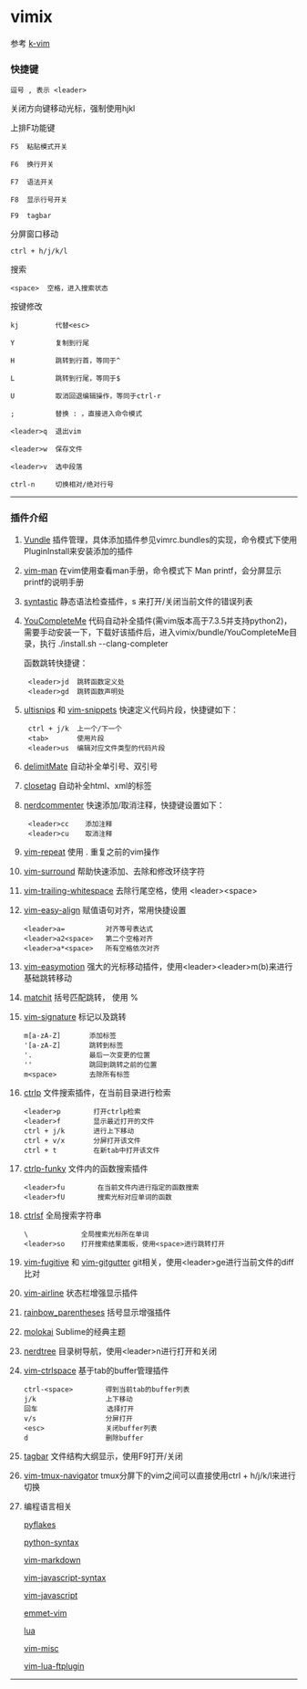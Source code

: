# vimix

参考 [k-vim](https://github.com/wklken/k-vim)

### 快捷键

	逗号 , 表示 <leader>

关闭方向键移动光标，强制使用hjkl

上排F功能键

	F5  粘贴模式开关

	F6  换行开关

	F7  语法开关

	F8  显示行号开关

	F9  tagbar

分屏窗口移动

	ctrl + h/j/k/l

搜索

 	<space>  空格，进入搜索状态

按键修改

	kj         代替<esc>

 	Y	       复制到行尾

 	H          跳转到行首，等同于^

 	L          跳转到行尾，等同于$

 	U          取消回退编辑操作，等同于ctrl-r

 	;          替换 : ，直接进入命令模式

 	<leader>q  退出vim

 	<leader>w  保存文件

 	<leader>v  选中段落

 	ctrl-n     切换相对/绝对行号

---

### 插件介绍

1. [Vundle](https://github.com/VundleVim/Vundle.vim)
	插件管理，具体添加插件参见vimrc.bundles的实现，命令模式下使用PluginInstall来安装添加的插件

2. [vim-man](https://github.com/vim-utils/vim-man)
	在vim使用查看man手册，命令模式下 Man printf，会分屏显示printf的说明手册

3. [syntastic](https://github.com/scrooloose/syntastic)
	静态语法检查插件，<leader>s 来打开/关闭当前文件的错误列表

4. [YouCompleteMe](https://github.com/Valloric/YouCompleteMe)
	代码自动补全插件(需vim版本高于7.3.5并支持python2)，需要手动安装一下，下载好该插件后，进入vimix/bundle/YouCompleteMe目录，执行 ./install.sh --clang-completer

	函数跳转快捷键：

		<leader>jd  跳转函数定义处
		<leader>gd  跳转函数声明处

5. [ultisnips](https://github.com/SirVer/ultisnips) 和 [vim-snippets](https://github.com/honza/vim-snippets)
	快速定义代码片段，快捷键如下：

		ctrl + j/k  上一个/下一个
		<tab>       使用片段
		<leader>us  编辑对应文件类型的代码片段

6. [delimitMate](https://github.com/Raimondi/delimitMate)
	自动补全单引号、双引号

7. [closetag](https://github.com/docunext/closetag.vim)
	自动补全html、xml的标签

8. [nerdcommenter](https://github.com/scrooloose/nerdcommenter)
	快速添加/取消注释，快捷键设置如下：

		<leader>cc    添加注释
		<leader>cu    取消注释

9. [vim-repeat](https://github.com/tpope/vim-repeat)
	使用 . 重复之前的vim操作

10. [vim-surround](https://github.com/tpope/vim-surround)
	帮助快速添加、去除和修改环绕字符

11. [vim-trailing-whitespace](https://github.com/bronson/vim-trailing-whitespace)
	去除行尾空格，使用 <leader\><space\>

12. [vim-easy-align](https://github.com/junegunn/vim-easy-align)
	赋值语句对齐，常用快捷设置

		<leader>a=		    对齐等号表达式
		<leader>a2<space>  	第二个空格对齐
		<leader>a*<space>  	所有空格依次对齐

13. [vim-easymotion](https://github.com/easymotion/vim-easymotion)
	强大的光标移动插件，使用<leader\><leader\>m(b)来进行基础跳转移动

14. [matchit](https://github.com/vim-scripts/matchit.zip)
	括号匹配跳转， 使用 %

15. [vim-signature](https://github.com/kshenoy/vim-signature)
	标记以及跳转

		m[a-zA-Z]		添加标签
		'[a-zA-Z]       跳转到标签
		'.				最后一次变更的位置
		''				跳回到跳转之前的位置
		m<space>        去除所有标签

16. [ctrlp](https://github.com/kien/ctrlp.vim)
	文件搜索插件，在当前目录进行检索

		<leader>p        打开ctrlp检索
		<leader>f        显示最近打开的文件
		ctrl + j/k       进行上下移动
		ctrl + v/x       分屏打开该文件
		ctrl + t         在新tab中打开该文件

17. [ctrlp-funky](https://github.com/tacahiroy/ctrlp-funky)
	文件内的函数搜索插件

		<leader>fu        在当前文件内进行指定的函数搜索
		<leader>fU        搜索光标对应单词的函数

18. [ctrlsf](https://github.com/dyng/ctrlsf.vim)
	全局搜索字符串

		\			  全局搜索光标所在单词
		<leader>so    打开搜索结果面板，使用<space>进行跳转打开

19. [vim-fugitive](https://github.com/tpope/vim-fugitive) 和 [vim-gitgutter](https://github.com/airblade/vim-gitgutter)
	git相关，使用<leader\>ge进行当前文件的diff比对

20. [vim-airline](https://github.com/bling/vim-airline)
	状态栏增强显示插件

21. [rainbow_parentheses](https://github.com/kien/rainbow_parentheses.vim)
	括号显示增强插件

22. [molokai](https://github.com/tomasr/molokai)
	Sublime的经典主题

23. [nerdtree](https://github.com/scrooloose/nerdtree)
	目录树导航，使用<leader\>n进行打开和关闭

24. [vim-ctrlspace](https://github.com/szw/vim-ctrlspace)
	基于tab的buffer管理插件

		ctrl-<space>		得到当前tab的buffer列表
		j/k                 上下移动
		回车                 选择打开
		v/s                 分屏打开
		<esc>               关闭buffer列表
		d                   删除buffer

25. [tagbar](https://github.com/majutsushi/tagbar)
	文件结构大纲显示，使用F9打开/关闭

26. [vim-tmux-navigator](https://github.com/christoomey/vim-tmux-navigator)
	tmux分屏下的vim之间可以直接使用ctrl + h/j/k/l来进行切换

26. 编程语言相关

	[pyflakes](https://github.com/kevinw/pyflakes-vim)

	[python-syntax](https://github.com/hdima/python-syntax)

	[vim-markdown](https://github.com/tpope/vim-markdown)

	[vim-javascript-syntax](https://github.com/jelera/vim-javascript-syntax)

	[vim-javascript](https://github.com/pangloss/vim-javascript)

	[emmet-vim](https://github.com/mattn/emmet-vim)

	[lua](https://github.com/vim-scripts/lua.vim)

	[vim-misc](https://github.com/xolox/vim-misc)

	[vim-lua-ftplugin](https://github.com/xolox/vim-lua-ftplugin)

---